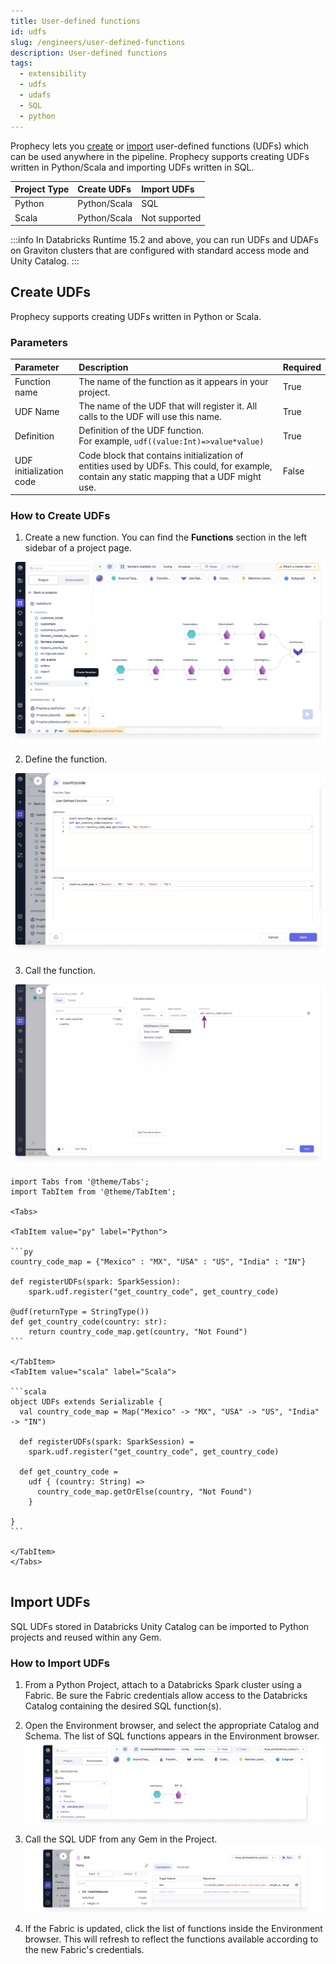 ```yaml
---
title: User-defined functions
id: udfs
slug: /engineers/user-defined-functions
description: User-defined functions
tags:
  - extensibility
  - udfs
  - udafs
  - SQL
  - python
---
```


Prophecy lets you [create](#create-udfs) or [import](#import-udfs) user-defined functions (UDFs) which can be used anywhere in the pipeline. Prophecy supports creating UDFs written in Python/Scala and importing UDFs written in SQL.

| Project Type | Create UDFs  | Import UDFs   |
| :----------- | :----------- | :------------ |
| Python       | Python/Scala | SQL           |
| Scala        | Python/Scala | Not supported |

:::info
In Databricks Runtime 15.2 and above, you can run UDFs and UDAFs on Graviton clusters that are configured with standard access mode and Unity Catalog.
:::

## Create UDFs

Prophecy supports creating UDFs written in Python or Scala.

### Parameters

| Parameter               | Description                                                                                                                                 | Required |
| :---------------------- | :------------------------------------------------------------------------------------------------------------------------------------------ | :------- |
| Function name           | The name of the function as it appears in your project.                                                                                     | True     |
| UDF Name                | The name of the UDF that will register it. All calls to the UDF will use this name.                                                         | True     |
| Definition              | Definition of the UDF function. <br/> For example, `udf((value:Int)=>value*value)`                                                          | True     |
| UDF initialization code | Code block that contains initialization of entities used by UDFs. This could, for example, contain any static mapping that a UDF might use. | False    |

### How to Create UDFs

1. Create a new function. You can find the **Functions** section in the left sidebar of a project page.

![Add a function to the pipeline](img/add-function.png)

2. Define the function.

![Define the function](img/define-function.png)

3. Call the function.

![Call the function](img/call-function.png)

````mdx-code-block
import Tabs from '@theme/Tabs';
import TabItem from '@theme/TabItem';

<Tabs>

<TabItem value="py" label="Python">

```py
country_code_map = {"Mexico" : "MX", "USA" : "US", "India" : "IN"}

def registerUDFs(spark: SparkSession):
    spark.udf.register("get_country_code", get_country_code)

@udf(returnType = StringType())
def get_country_code(country: str):
    return country_code_map.get(country, "Not Found")
```

</TabItem>
<TabItem value="scala" label="Scala">

```scala
object UDFs extends Serializable {
  val country_code_map = Map("Mexico" -> "MX", "USA" -> "US", "India" -> "IN")

  def registerUDFs(spark: SparkSession) =
    spark.udf.register("get_country_code", get_country_code)

  def get_country_code =
    udf { (country: String) =>
      country_code_map.getOrElse(country, "Not Found")
    }

}
```

</TabItem>
</Tabs>


````

## Import UDFs

SQL UDFs stored in Databricks Unity Catalog can be imported to Python projects and reused within any Gem.

### How to Import UDFs

1. From a Python Project, attach to a Databricks Spark cluster using a Fabric. Be sure the Fabric credentials allow access to the Databricks Catalog containing the desired SQL function(s).

2. Open the Environment browser, and select the appropriate Catalog and Schema. The list of SQL functions appears in the Environment browser.
   ![img](./img/sql-udf.png)

3. Call the SQL UDF from any Gem in the Project.
   ![img](./img/sql-call-function.png)

4. If the Fabric is updated, click the list of functions inside the Environment browser. This will refresh to reflect the functions available according to the new Fabric's credentials.
